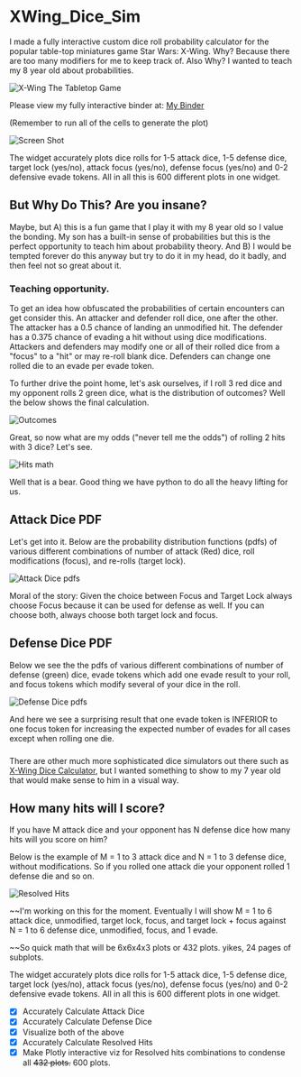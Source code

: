 # XWing_Dice_Sim

I made a fully interactive custom dice roll probability calculator for the popular table-top miniatures game Star Wars: X-Wing. Why? Because there are too many modifiers for me to keep track of. Also Why? I wanted to teach my 8 year old about probabilities.

![X-Wing The Tabletop Game](/swz-logotreatment2.png)

Please view my fully interactive binder at: 
[My Binder](https://hub.gke.mybinder.org/user/m-0day-xwing_dice_sim-vll0q79w/notebooks/Untitled.ipynb")

(Remember to run all of the cells to generate the plot)

![Screen Shot](/Capture.PNG)



The widget accurately plots dice rolls for 1-5 attack dice, 1-5 defense dice, target lock (yes/no), attack focus (yes/no), defense focus (yes/no) and 0-2 defensive evade tokens. All in all this is 600 different plots in one widget.

## But Why Do This? Are you insane?

Maybe, but A) this is a fun game that I play it with my 8 year old so I value the bonding. My son has a built-in sense of probabilities but this is the perfect opportunity to teach him about probability theory. And B) I would be tempted forever do this anyway but try to do it in my head, do it badly, and then feel not so great about it.

### Teaching opportunity.

To get an idea how obfuscated the probabilities of certain encounters can get consider this.
An attacker and defender roll dice, one after the other.
The attacker has a 0.5 chance of landing an unmodified hit.
The defender has a 0.375 chance of evading a hit without using dice modifications.
Attackers and defenders may modify one or all of their rolled dice from a "focus" to a "hit" or may re-roll blank dice. Defenders can change one rolled die to an evade per evade token.

To further drive the point home, let's ask ourselves, if I roll 3 red dice and my opponent rolls 2 green dice, what is the distribution of outcomes? Well the below shows the final calculation.

![Outcomes](/counting.jpg)

Great, so now what are my odds ("never tell me the odds") of rolling 2 hits with 3 dice? Let's see.

![Hits math](/hits_pdf.jpg)

Well that is a bear. Good thing we have python to do all the heavy lifting for us.

## Attack Dice PDF
Let's get into it. Below are the probability distribution functions (pdfs) of various different combinations of number of attack (Red) dice, roll modifications (focus), and re-rolls (target lock).

![Attack Dice pdfs](/Figure_1.png)

Moral of the story: Given the choice between Focus and Target Lock always choose Focus because it can be used for defense as well. If you can choose both, always choose both target lock and focus.

## Defense Dice PDF
Below we see the the pdfs of various different combinations of number of defense (green) dice, evade tokens which add one evade result to your roll, and focus tokens which modify several of your dice in the roll.

![Defense Dice pdfs](/Figure_2.png)

And here we see a surprising result that one evade token is INFERIOR to one focus token for increasing the expected number of evades for all cases except when rolling one die.

###
There are other much more sophisticated dice simulators out there such as [X-Wing Dice Calculator](http://xwing.gateofstorms.net/2/multi/), but I wanted something to show to my 7 year old that would make sense to him in a visual way.

## How many hits will I score?
If you have M attack dice and your opponent has N defense dice how many hits will you score on him?

Below is the example of M = 1 to 3 attack dice and N = 1 to 3 defense dice, without modifications. So if you rolled one attack die your opponent rolled 1 defense die and so on.

![Resolved Hits](/Figure_3.png)

~~I'm working on this for the moment. Eventually I will show M = 1 to 6 attack dice, unmodified, target lock, focus, and target lock + focus against N = 1 to 6 defense dice, unmodified, focus, and 1 evade.

~~So quick math that will be 6x6x4x3 plots or 432 plots. yikes, 24 pages of subplots.

The widget accurately plots dice rolls for 1-5 attack dice, 1-5 defense dice, target lock (yes/no), attack focus (yes/no), defense focus (yes/no) and 0-2 defensive evade tokens. All in all this is 600 different plots in one widget.

- [x] Accurately Calculate Attack Dice
- [x] Accurately Calculate Defense Dice
- [x] Visualize both of the above
- [x] Accurately Calculate Resolved Hits
- [x] Make Plotly interactive viz for Resolved hits combinations to condense all ~~432 plots.~~ 600 plots.

